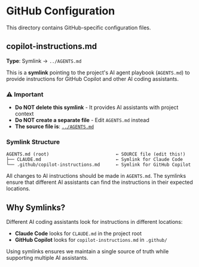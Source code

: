 # GitHub Configuration

This directory contains GitHub-specific configuration files.

## copilot-instructions.md

**Type**: Symlink → `../AGENTS.md`

This is a **symlink** pointing to the project's AI agent playbook (`AGENTS.md`)
to provide instructions for GitHub Copilot and other AI coding assistants.

### ⚠️ Important

- **Do NOT delete this symlink** - It provides AI assistants with project context
- **Do NOT create a separate file** - Edit `AGENTS.md` instead
- **The source file is**: [`../AGENTS.md`](../AGENTS.md)

### Symlink Structure

```text
AGENTS.md (root)                         ← SOURCE file (edit this!)
├── CLAUDE.md                            ← Symlink for Claude Code
└── .github/copilot-instructions.md      ← Symlink for GitHub Copilot
```

All changes to AI instructions should be made in `AGENTS.md`.
The symlinks ensure that different AI assistants can find the instructions in
their expected locations.

## Why Symlinks?

Different AI coding assistants look for instructions in different locations:

- **Claude Code** looks for `CLAUDE.md` in the project root
- **GitHub Copilot** looks for `copilot-instructions.md` in `.github/`

Using symlinks ensures we maintain a single source of truth while supporting multiple AI assistants.
